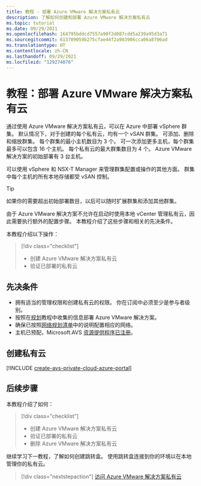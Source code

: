 ```yaml
---
title: 教程 - 部署 Azure VMware 解决方案私有云
description: 了解如何创建和部署 Azure VMware 解决方案私有云
ms.topic: tutorial
ms.date: 09/29/2021
ms.openlocfilehash: 164795bddcd7557a90f2d087cdd5a239a95d3a71
ms.sourcegitcommit: 613789059b275cfae44f2a983906cca06a8706ad
ms.translationtype: HT
ms.contentlocale: zh-CN
ms.lasthandoff: 09/29/2021
ms.locfileid: "129274076"
---
```

# <a name="tutorial-deploy-an-azure-vmware-solution-private-cloud"></a>教程：部署 Azure VMware 解决方案私有云

通过使用 Azure VMware 解决方案私有云，可以在 Azure 中部署 vSphere 群集。 默认情况下，对于创建的每个私有云，均有一个 vSAN 群集。 可添加、删除和缩放群集。  每个群集的最小主机数目为 3 个。 可一次添加更多主机，每个群集最多可以包含 16 个主机。 每个私有云的最大群集数目为 4 个。  Azure VMware 解决方案的初始部署有 3 台主机。 

可以使用 vSphere 和 NSX-T Manager 来管理群集配置或操作的其他方面。 群集中每个主机的所有本地存储都受 vSAN 控制。

>[!TIP]
>如果你的需要超出初始部署数目，以后可以随时扩展群集和添加其他群集。

由于 Azure VMware 解决方案不允许在启动时使用本地 vCenter 管理私有云，因此需要执行额外的配置步骤。  本教程介绍了这些步骤和相关的先决条件。

本教程介绍以下操作：

> [!div class="checklist"]
> * 创建 Azure VMware 解决方案私有云
> * 验证已部署的私有云

## <a name="prerequisites"></a>先决条件

- 拥有适当的管理权限和创建私有云的权限。 你在订阅中必须至少是参与者级别。
- 按照在[规划](plan-private-cloud-deployment.md)教程中收集的信息部署 Azure VMware 解决方案。
- 确保已按照[网络规划清单](tutorial-network-checklist.md)中的说明配置相应的网络。
- 主机已预配，Microsoft.AVS [资源提供程序已注册](deploy-azure-vmware-solution.md#register-the-microsoftavs-resource-provider)。

## <a name="create-a-private-cloud"></a>创建私有云

[!INCLUDE [create-avs-private-cloud-azure-portal](includes/create-private-cloud-azure-portal-steps.md)]

## <a name="next-steps"></a>后续步骤

本教程介绍了如何：

> [!div class="checklist"]
> * 创建 Azure VMware 解决方案私有云
> * 验证已部署的私有云
> * 删除 Azure VMware 解决方案私有云

继续学习下一教程，了解如何创建跳转盒。 使用跳转盒连接到你的环境以在本地管理你的私有云。


> [!div class="nextstepaction"]
> [访问 Azure VMware 解决方案私有云](tutorial-access-private-cloud.md)
